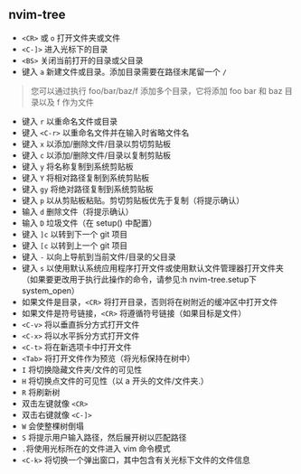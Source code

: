 ## nvim-tree

* `<CR>` 或 `o` 打开文件夹或文件
* `<C-]>` 进入光标下的目录
* `<BS>` 关闭当前打开的目录或父目录
* 键入 `a` 新建文件或目录。添加目录需要在路径末尾留一个 `/`
> 您可以通过执行 foo/bar/baz/f 添加多个目录，它将添加 foo bar 和 baz 目录以及 f 作为文件
* 键入 `r` 以重命名文件或目录
* 键入 `<C-r>` 以重命名文件并在输入时省略文件名
* 键入 `x` 以添加/删除文件/目录以剪切剪贴板
* 键入 `c` 以添加/删除文件/目录以复制剪贴板
* 键入 `y` 将名称复制到系统剪贴板
* 键入 `Y` 将相对路径复制到系统剪贴板
* 键入 `gy` 将绝对路径复制到系统剪贴板
* 键入 `p` 以从剪贴板粘贴。剪切剪贴板优先于复制（将提示确认）
* 输入 `d` 删除文件（将提示确认）
* 输入 `D` 垃圾文件（在 setup() 中配置）
* 键入 `]c` 以转到下一个 git 项目
* 键入 `[c` 以转到上一个 git 项目
* 键入 `-` 以向上导航到当前文件/目录的父目录
* 键入 `s` 以使用默认系统应用程序打开文件或使用默认文件管理器打开文件夹（如果要更改用于执行此操作的命令，请参见:h nvim-tree.setup下system_open）
* 如果文件是目录，`<CR>` 将打开目录，否则将在树附近的缓冲区中打开文件
* 如果文件是符号链接，`<CR>` 将遵循符号链接（如果目标是文件）
* `<C-v>` 将以垂直拆分方式打开文件
* `<C-x>` 将以水平拆分方式打开文件
* `<C-t>` 将在新选项卡中打开文件
* `<Tab>` 将打开文件作为预览（将光标保持在树中）
* `I` 将切换隐藏文件夹/文件的可见性
* `H` 将切换点文件的可见性（以 a 开头的文件/文件夹.）
* `R` 将刷新树
* 双击左键就像 `<CR>` 
* 双击右键就像 `<C-]>` 
* `W` 会使整棵树倒塌
* `S` 将提示用户输入路径，然后展开树以匹配路径
* `.`将使用光标所在的文件进入 vim 命令模式
* `<C-k>` 将切换一个弹出窗口，其中包含有关光标下文件的文件信息

